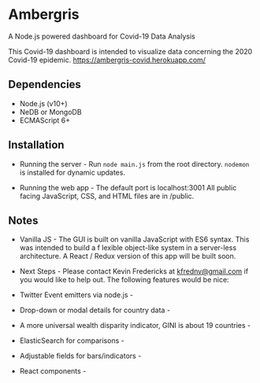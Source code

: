 # Ambergris

A Node.js powered dashboard for Covid-19 Data Analysis

This Covid-19 dashboard is intended to visualize data concerning the
2020 Covid-19 epidemic.
https://ambergris-covid.herokuapp.com/

## Dependencies
- Node.js (v10+)
- NeDB or MongoDB
- ECMAScript 6+
## Installation
- Running the server  -
Run `node main.js` from the root directory.
`nodemon` is installed for dynamic updates.

- Running the web app -
The default port is localhost:3001
All public facing JavaScript, CSS, and HTML files are in /public.

## Notes
- Vanilla JS -
The GUI is built on vanilla JavaScript with ES6 syntax. This was intended to build a f
lexible object-like system in a server-less architecture. A React / Redux version of 
this app will be built soon.

- Next Steps -
Please contact Kevin Fredericks at kfrednv@gmail.com if you would like to 
help out. The following features would be nice:
- Twitter Event emitters via node.js -
- Drop-down or modal details for country data -
- A more universal wealth disparity indicator, GINI is about 19 countries -
- ElasticSearch for comparisons -
- Adjustable fields for bars/indicators -
- React components -

